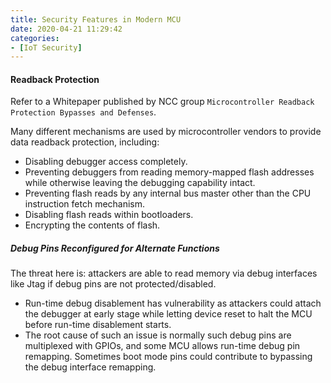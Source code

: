 ```yaml
---
title: Security Features in Modern MCU
date: 2020-04-21 11:29:42
categories:
- [IoT Security]
---
```


#### Readback Protection

Refer to a Whitepaper published by NCC group `Microcontroller Readback Protection Bypasses and Defenses`.

Many different mechanisms are used by microcontroller vendors to provide data readback protection, including:
* Disabling debugger access completely.
* Preventing debuggers from reading memory-mapped flash addresses while otherwise leaving the debugging capability intact.
* Preventing flash reads by any internal bus master other than the CPU instruction fetch mechanism.
* Disabling flash reads within bootloaders.
* Encrypting the contents of flash.

##### Debug Pins Reconfigured for Alternate Functions

The threat here is: attackers are able to read memory via debug interfaces like Jtag if debug pins are not protected/disabled.

* Run-time debug disablement has vulnerability as attackers could attach the debugger at early stage while letting device reset to halt the MCU before run-time disablement starts.
* The root cause of such an issue is normally such debug pins are multiplexed with GPIOs, and some MCU allows run-time debug pin remapping. Sometimes boot mode pins could contribute to bypassing the debug interface remapping.


